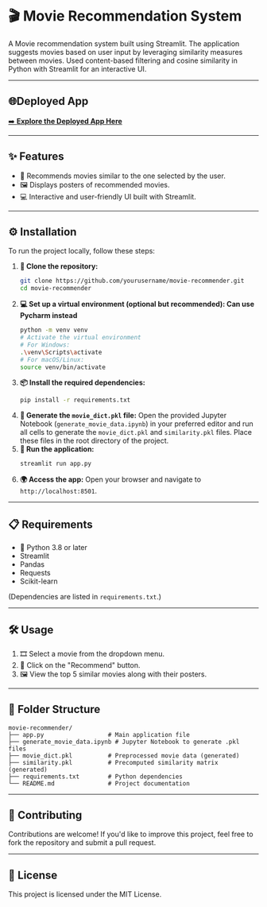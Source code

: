 # 🎬 Movie Recommendation System

A Movie recommendation system built using Streamlit. The application suggests movies based on user input by leveraging similarity measures between movies. Used content-based filtering and cosine similarity in Python with Streamlit for an interactive UI.

---

## 🌐Deployed App

[➡️ ](https://atheeq2003-movie-recommender.streamlit.app/)**[Explore the Deployed App Here](https://atheeq2003-movie-recommender.streamlit.app/)**

---

## ✨ Features

* 🎥 Recommends movies similar to the one selected by the user.
* 🖼️ Displays posters of recommended movies.
* 💻 Interactive and user-friendly UI built with Streamlit.

---

## ⚙️ Installation

To run the project locally, follow these steps:

1. **📂 Clone the repository:**
   ```bash
   git clone https://github.com/yourusername/movie-recommender.git
   cd movie-recommender
   ```
2. **💻 Set up a virtual environment (optional but recommended): Can use Pycharm instead**
   ```bash
   python -m venv venv
   # Activate the virtual environment
   # For Windows:
   .\venv\Scripts\activate
   # For macOS/Linux:
   source venv/bin/activate
   ```
3. **📦 Install the required dependencies:**
   ```bash
   pip install -r requirements.txt
   ```
4. **📝 Generate the `movie_dict.pkl` file:**
   Open the provided Jupyter Notebook (`generate_movie_data.ipynb`) in your preferred editor and run all cells to generate the `movie_dict.pkl` and `similarity.pkl` files. Place these files in the root directory of the project.
5. **🚀 Run the application:**
   ```bash
   streamlit run app.py
   ```
6. **🌍 Access the app:**
   Open your browser and navigate to `http://localhost:8501`.

---

## 📋 Requirements

* 🐍 Python 3.8 or later
* Streamlit
* Pandas
* Requests
* Scikit-learn

(Dependencies are listed in `requirements.txt`.)

---

## 🛠️ Usage

1. 🎞️ Select a movie from the dropdown menu.
2. 🎯 Click on the "Recommend" button.
3. 🖼️ View the top 5 similar movies along with their posters.

---

## 📁 Folder Structure

```
movie-recommender/
├── app.py                  # Main application file
├── generate_movie_data.ipynb # Jupyter Notebook to generate .pkl files
├── movie_dict.pkl          # Preprocessed movie data (generated)
├── similarity.pkl          # Precomputed similarity matrix (generated)
├── requirements.txt        # Python dependencies
└── README.md               # Project documentation
```

---

## 🤝 Contributing

Contributions are welcome! If you'd like to improve this project, feel free to fork the repository and submit a pull request.

---

## 📜 License

This project is licensed under the MIT License.
